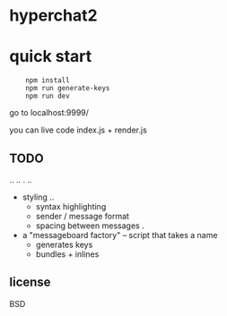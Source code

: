 # hyperchat2

# quick start

        npm install
        npm run generate-keys
        npm run dev

go to localhost:9999/

you can live code index.js + render.js

## TODO

.. ..
.
..
- styling
    ..
    - syntax highlighting
    - sender / message format
    - spacing between messages
.
- a "messageboard factory"
    – script that takes a name
    - generates keys
    - bundles + inlines

## license

BSD
